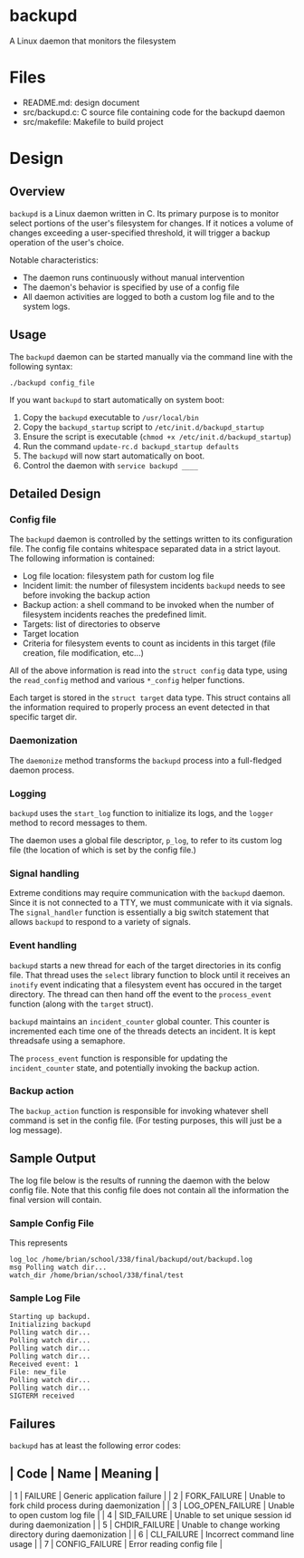 # backupd
A Linux daemon that monitors the filesystem

# Files

* README.md: design document
* src/backupd.c: C source file containing code for the backupd daemon
* src/makefile: Makefile to build project

# Design

## Overview

`backupd` is a Linux daemon written in C. Its primary purpose is to monitor select portions of the user's filesystem for changes. If it notices a volume of changes exceeding a user-specified threshold, it will trigger a backup operation of the user's choice.

Notable characteristics:
* The daemon runs continuously without manual intervention
* The daemon's behavior is specified by use of a config file
* All daemon activities are logged to both a custom log file and to the system logs.

## Usage
The `backupd` daemon can be started manually via the command line with the following syntax:

`./backupd config_file`

If you want `backupd` to start automatically on system boot:
1. Copy the `backupd` executable to `/usr/local/bin`
2. Copy the `backupd_startup` script to `/etc/init.d/backupd_startup`
3. Ensure the script is executable (`chmod +x /etc/init.d/backupd_startup`)
4. Run the command `update-rc.d backupd_startup defaults`
5. The `backupd` will now start automatically on boot.
6. Control the daemon with `service backupd ____`

## Detailed Design

### Config file
The `backupd` daemon is controlled by the settings written to its configuration file. The config file contains whitespace separated data in a strict layout. The following information is contained:

* Log file location: filesystem path for custom log file
* Incident limit: the number of filesystem incidents `backupd` needs to see before invoking the backup action
* Backup action: a shell command to be invoked when the number of filesystem incidents reaches the predefined limit.
* Targets: list of directories to observe
 * Target location
 * Criteria for filesystem events to count as incidents in this target (file creation, file modification, etc...)

All of the above information is read into the `struct config` data type, using the `read_config` method and various `*_config` helper functions.

Each target is stored in the `struct target` data type. This struct contains all the information required to properly process an event detected in that specific target dir.

### Daemonization

The `daemonize` method transforms the `backupd` process into a full-fledged daemon process. 

### Logging

`backupd` uses the `start_log` function to initialize its logs, and the `logger` method to record messages to them.

The daemon uses a global file descriptor, `p_log`, to refer to its custom log file (the location of which is set by the config file.)

### Signal handling

Extreme conditions may require communication with the `backupd` daemon. Since it is not connected to a TTY, we must communicate with it via signals. The `signal_handler` function is essentially a big switch statement that allows `backupd` to respond to a variety of signals.

### Event handling

`backupd` starts a new thread for each of the target directories in its config file. That thread uses the `select` library function to block until it receives an `inotify` event indicating that a filesystem event has occured in the target directory. The thread can then hand off the event to the `process_event` function (along with the `target` struct).

`backupd` maintains an `incident_counter` global counter. This counter is incremented each time one of the threads detects an incident. It is kept threadsafe using a semaphore.

The `process_event` function is responsible for updating the `incident_counter` state, and potentially invoking the backup action.

### Backup action

The `backup_action` function is responsible for invoking whatever shell command is set in the config file. (For testing purposes, this will just be a log message).

## Sample Output

The log file below is the results of running the daemon with the below config file. Note that this config file does not contain all the information the final version will contain.

### Sample Config File

This represents 

```
log_loc /home/brian/school/338/final/backupd/out/backupd.log
msg Polling watch dir...
watch_dir /home/brian/school/338/final/test
```

### Sample Log File
```
Starting up backupd.
Initializing backupd
Polling watch dir...
Polling watch dir...
Polling watch dir...
Polling watch dir...
Received event: 1
File: new_file
Polling watch dir...
Polling watch dir...
SIGTERM received
```

## Failures

`backupd` has at least the following error codes:

| Code | Name | Meaning |
-------------------------
| 1 | FAILURE | Generic application failure |
| 2 | FORK_FAILURE | Unable to fork child process during daemonization |
| 3 | LOG_OPEN_FAILURE | Unable to open custom log file |
| 4 | SID_FAILURE | Unable to set unique session id during daemonization |
| 5 | CHDIR_FAILURE | Unable to change working directory during daemonization |
| 6 | CLI_FAILURE | Incorrect command line usage |
| 7 | CONFIG_FAILURE | Error reading config file |
